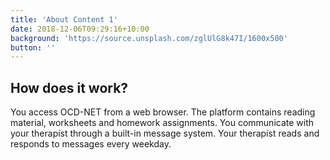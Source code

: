 ```yaml
---
title: 'About Content 1'
date: 2018-12-06T09:29:16+10:00
background: 'https://source.unsplash.com/zglUlG8k47I/1600x500'
button: ''
---
```


## How does it work?

You access OCD-NET from a web browser. The platform contains reading material, worksheets and homework assignments. You communicate with your therapist through a built-in message system. Your therapist reads and responds to messages every weekday.